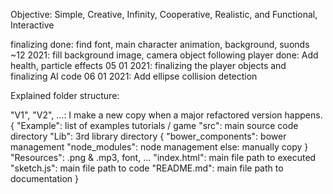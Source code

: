 Objective:
Simple, Creative, Infinity, Cooperative, Realistic, and Functional, Interactive

finalizing
done: find font, main character animation, background, suonds
~12 2021: fill background image, camera object following player
done: Add health, particle effects
05 01 2021: finalizing the player objects and finalizing AI code
06 01 2021: Add ellipse collision detection

Explained folder structure:

"V1", "V2", ...: I make a new copy when a major refactored version happens.
{
    "Example": list of examples tutorials / game
    "src": main source code directory
    "Lib": 3rd library directory
    {
        "bower_components": bower management
        "node_modules": node management
        else: manually copy
    }
    "Resources": .png & .mp3, font, ...
    "index.html": main file path to executed
    "sketch.js": main file path to code
    "README.md": main file path to documentation
}
